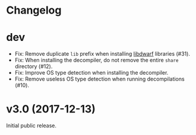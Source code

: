 # Changelog

# dev

* Fix: Remove duplicate `lib` prefix when installing [libdwarf](https://github.com/avast-tl/libdwarf) libraries (#31).
* Fix: When installing the decompiler, do not remove the entire `share` directory (#12).
* Fix: Improve OS type detection when installing the decompiler.
* Fix: Remove useless OS type detection when running decompilations (#10).

# v3.0 (2017-12-13)

Initial public release.
